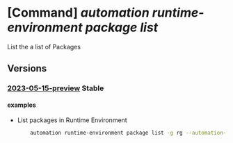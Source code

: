 # [Command] _automation runtime-environment package list_

List the a list of Packages

## Versions

### [2023-05-15-preview](/Resources/mgmt-plane/L3N1YnNjcmlwdGlvbnMve30vcmVzb3VyY2Vncm91cHMve30vcHJvdmlkZXJzL21pY3Jvc29mdC5hdXRvbWF0aW9uL2F1dG9tYXRpb25hY2NvdW50cy97fS9ydW50aW1lZW52aXJvbm1lbnRzL3t9L3BhY2thZ2Vz/2023-05-15-preview.xml) **Stable**

<!-- mgmt-plane /subscriptions/{}/resourcegroups/{}/providers/microsoft.automation/automationaccounts/{}/runtimeenvironments/{}/packages 2023-05-15-preview -->

#### examples

- List packages in Runtime Environment
    ```bash
        automation runtime-environment package list -g rg --automation-account-name myAutomationAccount --runtime-environment-name rt
    ```
